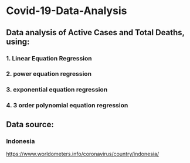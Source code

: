 # Covid-19-Data-Analysis

## Data analysis of Active Cases and Total Deaths, using:
### 1. Linear Equation Regression
### 2. power equation regression 
### 3. exponential equation regression 
### 4. 3 order polynomial equation regression 

## Data source: 
### Indonesia
https://www.worldometers.info/coronavirus/country/indonesia/
